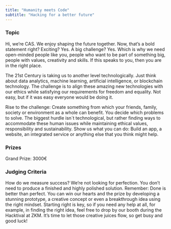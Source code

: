 ```yaml
---
title: "Humanity meets Code"
subtitle: "Hacking for a better future"
---
```

### Topic

Hi, we’re CAS. We enjoy shaping the future together. Now, that’s a bold statement right? Exciting? Yes. A big challenge? Yes. Which is why we need open-minded people like you, people who want to be part of something big, people with values, creativity and skills. If this speaks to you, then you are in the right place. 

The 21st Century is taking us to another level technologically. Just think about data analytics, machine learning, artificial intelligence, or blockchain technology. The challenge is to align these amazing new technologies with our ethics while satisfying our requirements for freedom and equality. Not easy, but if it was easy everyone would be doing it.

Rise to the challenge: Create something from which your friends, family, society or environment as a whole can benefit. You decide which problems to solve. The biggest hurdle isn´t technological, but rather finding ways to accommodate these human issues while maintaining ethical values, responsibility and sustainability. Show us what you can do: Build an app, a website, an integrated service or anything else that you think might help.

### Prizes

Grand Prize: 3000€

### Judging Criteria

How do we measure success? We’re not looking for perfection. You don’t need to produce a finished and highly polished solution. Remember: Done is better than perfect. You can win our hearts and the prize by developing a stunning prototype, a creative concept or even a breakthrough idea using the right mindset. Starting right is key, so if you need any help at all, for example, in finding the right idea, feel free to drop by our booth during the Hacktival at ZKM. It’s time to let those creative juices flow, so get busy and good luck!
